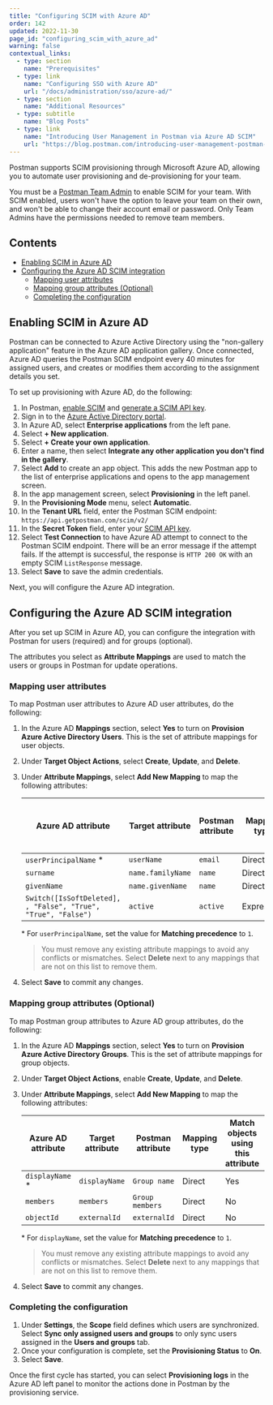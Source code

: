 ```yaml
---
title: "Configuring SCIM with Azure AD"
order: 142
updated: 2022-11-30
page_id: "configuring_scim_with_azure_ad"
warning: false
contextual_links:
  - type: section
    name: "Prerequisites"
  - type: link
    name: "Configuring SSO with Azure AD"
    url: "/docs/administration/sso/azure-ad/"
  - type: section
    name: "Additional Resources"
  - type: subtitle
    name: "Blog Posts"
  - type: link
    name: "Introducing User Management in Postman via Azure AD SCIM"
    url: "https://blog.postman.com/introducing-user-management-postman-azure-ad-scim/"
---
```


Postman supports SCIM provisioning through Microsoft Azure AD, allowing you to automate user provisioning and de-provisioning for your team.

You must be a [Postman Team Admin](/docs/collaborating-in-postman/roles-and-permissions/#team-roles) to enable SCIM for your team. With SCIM enabled, users won't have the option to leave your team on their own, and won't be able to change their account email or password. Only Team Admins have the permissions needed to remove team members.

## Contents

* [Enabling SCIM in Azure AD](#enabling-scim-in-azure-ad)
* [Configuring the Azure AD SCIM integration](#configuring-the-azure-ad-scim-integration)
    * [Mapping user attributes](#mapping-user-attributes)
    * [Mapping group attributes (Optional)](#mapping-group-attributes-optional)
    * [Completing the configuration](#completing-the-configuration)

## Enabling SCIM in Azure AD

Postman can be connected to Azure Active Directory using the "non-gallery application" feature in the Azure AD application gallery. Once connected, Azure AD queries the Postman SCIM endpoint every 40 minutes for assigned users, and creates or modifies them according to the assignment details you set.

To set up provisioning with Azure AD, do the following:

1. In Postman, [enable SCIM](/docs/administration/scim-provisioning/scim-provisioning-overview/#enabling-scim-in-postman) and [generate a SCIM API key](/docs/administration/scim-provisioning/scim-provisioning-overview/#generating-scim-api-key).
1. Sign in to the [Azure Active Directory portal](https://aad.portal.azure.com/).
1. In Azure AD, select **Enterprise applications** from the left pane.
1. Select **+ New application**.
1. Select **+ Create your own application**.
1. Enter a name, then select **Integrate any other application you don't find in the gallery**.
1. Select **Add** to create an app object. This adds the new Postman app to the list of enterprise applications and opens to the app management screen.
1. In the app management screen, select **Provisioning** in the left panel.
1. In the **Provisioning Mode** menu, select **Automatic**.
1. In the **Tenant URL** field, enter the Postman SCIM endpoint: `https://api.getpostman.com/scim/v2/`
1. In the **Secret Token** field, enter your [SCIM API key](/docs/administration/scim-provisioning/scim-provisioning-overview/#generating-scim-api-key).
1. Select **Test Connection** to have Azure AD attempt to connect to the Postman SCIM endpoint. There will be an error message if the attempt fails. If the attempt is successful, the response is `HTTP 200 OK` with an empty SCIM `ListResponse` message.
1. Select **Save** to save the admin credentials.

Next, you will configure the Azure AD integration.

## Configuring the Azure AD SCIM integration

After you set up SCIM in Azure AD, you can configure the integration with Postman for users (required) and for groups (optional).

The attributes you select as **Attribute Mappings** are used to match the users or groups in Postman for update operations.

### Mapping user attributes

To map Postman user attributes to Azure AD user attributes, do the following:

1. In the Azure AD **Mappings** section, select **Yes** to turn on **Provision Azure Active Directory Users**. This is the set of attribute mappings for user objects.
1. Under **Target Object Actions**, select **Create**, **Update**, and **Delete**.
1. Under **Attribute Mappings**, select **Add New Mapping** to map the following attributes:

    Azure AD attribute | Target attribute | Postman attribute | Mapping type | Match objects using this attribute | Apply this mapping
    --- | --- | --- | --- | --- | ---
    `userPrincipalName` &#x2a; | `userName` | `email` | Direct | Yes | Always
    `surname` | `name.familyName` | `name`  | Direct| No | Always
    `givenName` | `name.givenName` | `name` | Direct | No | Always
    `Switch([IsSoftDeleted], , "False", "True", "True", "False")` | `active` | `active` | Expression | No | Always

    &#x2a; For `userPrincipalName`, set the value for **Matching precedence** to `1`.

    > You must remove any existing attribute mappings to avoid any conflicts or mismatches. Select **Delete** next to any mappings that are not on this list to remove them.


1. Select **Save** to commit any changes.

### Mapping group attributes (Optional)

To map Postman group attributes to Azure AD group attributes, do the following:

1. In the Azure AD **Mappings** section, select **Yes** to turn on **Provision Azure Active Directory Groups**. This is the set of attribute mappings for group objects.
1. Under **Target Object Actions**, enable **Create**, **Update**, and **Delete**.
1. Under **Attribute Mappings**, select **Add New Mapping** to map the following attributes:

    Azure AD attribute | Target attribute | Postman attribute | Mapping type | Match objects using this attribute | Apply this mapping
    --- | --- | --- | --- | --- | ---
    `displayName` &#x2a; |	`displayName` | `Group name` | Direct | Yes | Always
    `members` | `members` |	`Group members` | Direct | No | Always
    `objectId` | `externalId` |	`externalId` | Direct | No | Always

    &#x2a; For `displayName`, set the value for **Matching precedence** to `1`.

    > You must remove any existing attribute mappings to avoid any conflicts or mismatches. Select **Delete** next to any mappings that are not on this list to remove them.

1. Select **Save** to commit any changes.

### Completing the configuration

1. Under **Settings**, the **Scope** field defines which users are synchronized. Select **Sync only assigned users and groups** to only sync users assigned in the **Users and groups** tab.
1. Once your configuration is complete, set the **Provisioning Status** to **On**.
1. Select **Save**.

Once the first cycle has started, you can select **Provisioning logs** in the Azure AD left panel to monitor the actions done in Postman by the provisioning service.
